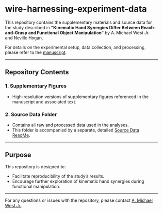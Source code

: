 # wire-harnessing-experiment-data

This repository contains the supplementary materials and source data for the study described in **“Kinematic Hand Synergies Differ Between Reach-and-Grasp and Functional Object Manipulation”** by A. Michael West Jr. and Neville Hogan.

For details on the experimental setup, data collection, and processing, please refer to the [manuscript](https://michaelwestjr.github.io/).

---

## Repository Contents

### 1. Supplementary Figures
- High-resolution versions of supplementary figures referenced in the manuscript and associated text.

### 2. Source Data Folder
- Contains all raw and processed data used in the analyses.
- This folder is accompanied by a separate, detailed [Source Data ReadMe](https://github.com/michaelwestjr/wire-harnessing-experiment-data/blob/main/SourceData/README.docx).

---

## Purpose
This repository is designed to:
- Facilitate reproducibility of the study’s results.
- Encourage further exploration of kinematic hand synergies during functional manipulation.
---

For any questions or issues with the repository, please contact [A. Michael West Jr.](mailto:awest36@jh.edu).

